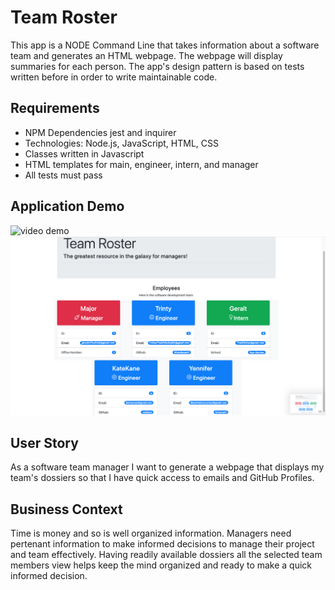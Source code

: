 # Team Roster
 This app is a NODE Command Line that takes information about a software team and generates an HTML webpage. The webpage will display summaries for each person. The app's design pattern is based on tests written before in order to write maintainable code.  

## Requirements 
 
 * NPM Dependencies jest and inquirer 
 * Technologies: Node.js, JavaScript, HTML, CSS
 * Classes written in Javascript
 * HTML templates for main, engineer, intern, and manager
 * All tests must pass


## Application Demo

![video demo](https://youtu.be/QEHoLxdUpDc)
![teams html](./Assets/teamHTML.png)




## User Story 
As a software team manager
I want to generate a webpage that displays my team's dossiers 
so that I have quick access to emails and GitHub Profiles.


## Business Context
Time is money and so is well organized information. 
Managers need pertenant information to make informed decisions 
to manage their project and team effectively. 
Having readily available dossiers all the selected team members view
helps keep the mind organized and ready to make a quick informed decision.

